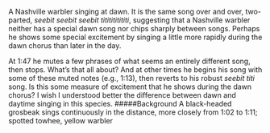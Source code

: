 A Nashville warbler singing at dawn. It is the same song over and over, two-parted, _seebit seebit seebit tititititititi_, suggesting that a Nashville warbler neither has a special dawn song nor chips sharply between songs. Perhaps he shows some special excitement by singing a little more rapidly during the dawn chorus than later in the day.

At 1:47 he mutes a few phrases of what seems an entirely different song, then stops. What’s that all about? And at other times he begins his song with some of these muted notes (e.g., 1:13), then reverts to his robust _seebit titi_ song. Is this some measure of excitement that he shows during the dawn chorus? I wish I understood better the difference between dawn and daytime singing in this species. 
#####Background
A black-headed grosbeak sings continuously in the distance, more closely from 1:02 to 1:11; spotted towhee, yellow warbler 
